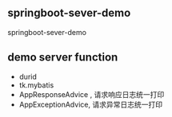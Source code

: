 ## springboot-sever-demo
springboot-sever-demo

## demo server function
* durid
* tk.mybatis
* AppResponseAdvice , 请求响应日志统一打印
* AppExceptionAdvice, 请求异常日志统一打印
